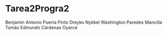 # Tarea2Progra2
Benjamín Antonio Puerta Pinto
Dreyko Nykkel Washington Paredes Mancilla
Tomás Edmundo Cárdenas Oyarce